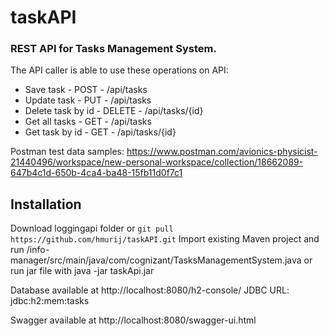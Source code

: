 # taskAPI
### REST API for Tasks Management System.

The API caller is able to use these operations on API:

- Save task          - POST   - /api/tasks
- Update task        - PUT    - /api/tasks
- Delete task by id  - DELETE - /api/tasks/{id}
- Get all tasks      - GET    - /api/tasks
- Get task by id     - GET    - /api/tasks/{id}

Postman test data samples:
https://www.postman.com/avionics-physicist-21440496/workspace/new-personal-workspace/collection/18662089-647b4c1d-650b-4ca4-ba48-15fb11d0f7c1

## Installation

Download loggingapi folder or ```git pull https://github.com/hmurij/taskAPI.git``` 
Import existing Maven project and run /info-manager/src/main/java/com/cognizant/TasksManagementSystem.java or run jar file with java -jar taskApi.jar

Database available at http://localhost:8080/h2-console/ JDBC URL: jdbc:h2:mem:tasks

Swagger available at http://localhost:8080/swagger-ui.html

